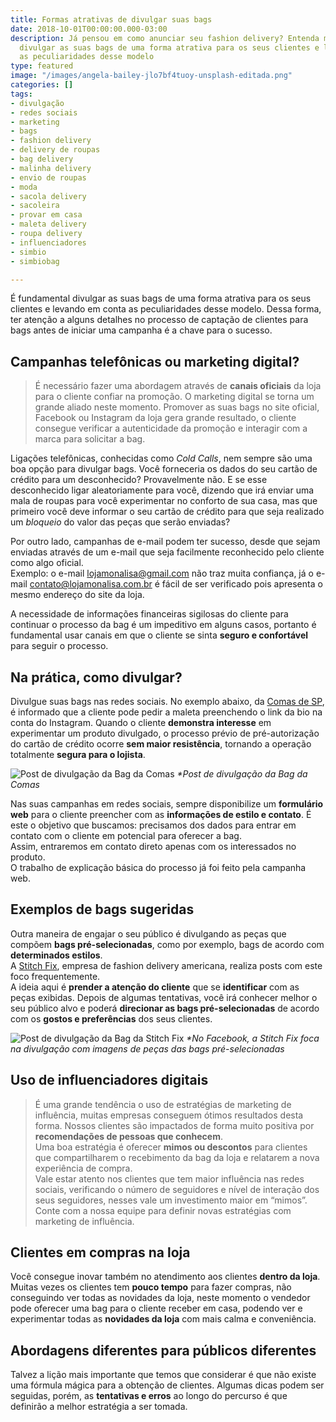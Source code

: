 ```yaml
---
title: Formas atrativas de divulgar suas bags
date: 2018-10-01T00:00:00.000-03:00
description: Já pensou em como anunciar seu fashion delivery? Entenda mais sobre como
  divulgar as suas bags de uma forma atrativa para os seus clientes e levando em conta
  as peculiaridades desse modelo
type: featured
image: "/images/angela-bailey-jlo7bf4tuoy-unsplash-editada.png"
categories: []
tags:
- divulgação
- redes sociais
- marketing
- bags
- fashion delivery
- delivery de roupas
- bag delivery
- malinha delivery
- envio de roupas
- moda
- sacola delivery
- sacoleira
- provar em casa
- maleta delivery
- roupa delivery
- influenciadores
- simbio
- simbiobag

---
```

É fundamental divulgar as suas bags de uma forma atrativa para os seus clientes e levando em conta as peculiaridades desse modelo. Dessa forma, ter atenção a alguns detalhes no processo de captação de clientes para bags antes de iniciar uma campanha é a chave para o sucesso.

## Campanhas telefônicas ou marketing digital?

> É necessário fazer uma abordagem através de **canais oficiais** da loja para o cliente confiar na promoção. O marketing digital se torna um grande aliado neste momento. Promover as suas bags no site oficial, Facebook ou Instagram da loja gera grande resultado, o cliente consegue verificar a autenticidade da promoção e interagir com a marca para solicitar a bag.

Ligações telefônicas, conhecidas como _Cold Calls_, nem sempre são uma boa opção para divulgar bags. Você forneceria os dados do seu cartão de crédito para um desconhecido? Provavelmente não. E se esse desconhecido ligar aleatoriamente para você, dizendo que irá enviar uma mala de roupas para você experimentar no conforto de sua casa, mas que primeiro você deve informar o seu cartão de crédito para que seja realizado um _bloqueio_ do valor das peças que serão enviadas?

Por outro lado, campanhas de e-mail podem ter sucesso, desde que sejam enviadas através de um e-mail que seja facilmente reconhecido pelo cliente como algo oficial.  
Exemplo: o e-mail lojamonalisa@gmail.com não traz muita confiança, já o e-mail contato@lojamonalisa.com.br é fácil de ser verificado pois apresenta o mesmo endereço do site da loja.

A necessidade de informações financeiras sigilosas do cliente para continuar o processo da bag é um impeditivo em alguns casos, portanto é fundamental usar canais em que o cliente se sinta **seguro e confortável** para seguir o processo.

## Na prática, como divulgar?

Divulgue suas bags nas redes sociais. No exemplo abaixo, da [Comas de SP](https://comas.com.br/), é informado que a cliente pode pedir a maleta preenchendo o link da bio na conta do Instagram. Quando o cliente **demonstra interesse** em experimentar um produto divulgado, o processo prévio de pré-autorização do cartão de crédito ocorre **sem maior resistência**, tornando a operação totalmente **segura para o lojista**.

![Post de divulgação da Bag da Comas](https://www.portalfashiondelivery.com.br/img/conteudo/comasbag.png) _*Post de divulgação da Bag da Comas_

Nas suas campanhas em redes sociais, sempre disponibilize um **formulário web** para o cliente preencher com as **informações de estilo e contato**. É este o objetivo que buscamos: precisamos dos dados para entrar em contato com o cliente em potencial para oferecer a bag.  
Assim, entraremos em contato direto apenas com os interessados no produto.  
O trabalho de explicação básica do processo já foi feito pela campanha web.

## Exemplos de bags sugeridas

Outra maneira de engajar o seu público é divulgando as peças que compõem **bags pré-selecionadas**, como por exemplo, bags de acordo com **determinados estilos**.  
A [Stitch Fix](https://www.stitchfix.com/), empresa de fashion delivery americana, realiza posts com este foco frequentemente.  
A ideia aqui é **prender a atenção do cliente** que se **identificar** com as peças exibidas. Depois de algumas tentativas, você irá conhecer melhor o seu público alvo e poderá **direcionar as bags pré-selecionadas** de acordo com os **gostos e preferências** dos seus clientes.

![Post de divulgação da Bag da Stitch Fix](https://www.portalfashiondelivery.com.br/img/conteudo/baginsta2.png) _*No Facebook, a Stitch Fix foca na divulgação com imagens de peças das bags pré-selecionadas_

## Uso de influenciadores digitais

> É uma grande tendência o uso de estratégias de marketing de influência, muitas empresas conseguem ótimos resultados desta forma. Nossos clientes são impactados de forma muito positiva por **recomendações de pessoas que conhecem**.  
> Uma boa estratégia é oferecer **mimos ou descontos** para clientes que compartilharem o recebimento da bag da loja e relatarem a nova experiência de compra.  
> Vale estar atento nos clientes que tem maior influência nas redes sociais, verificando o número de seguidores e nível de interação dos seus seguidores, nesses vale um investimento maior em “mimos”.  
> Conte com a nossa equipe para definir novas estratégias com marketing de influência.

## Clientes em compras na loja

Você consegue inovar também no atendimento aos clientes **dentro da loja**. Muitas vezes os clientes tem **pouco tempo** para fazer compras, não conseguindo ver todas as novidades da loja, neste momento o vendedor pode oferecer uma bag para o cliente receber em casa, podendo ver e experimentar todas as **novidades da loja** com mais calma e conveniência.

## Abordagens diferentes para públicos diferentes

Talvez a lição mais importante que temos que considerar é que não existe uma fórmula mágica para a obtenção de clientes. Algumas dicas podem ser seguidas, porém, as **tentativas e erros** ao longo do percurso é que definirão a melhor estratégia a ser tomada.